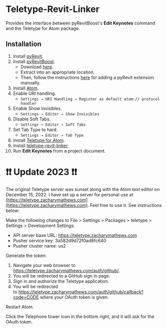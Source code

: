 # Teletype-Revit-Linker
Provides the interface between pyRevitBoost's **Edit Keynotes** command 
and the Teletype for Atom package.

## Installation
1. Install [pyRevit](https://github.com/eirannejad/pyRevit/releases).
1. Install [pyRevitBoost](http://zacharymathews.com/pyRevitBoost).
    - Download [here](https://github.com/zachcmathews/pyRevitBoost/archive/master.zip).
    - Extract into an appropriate location.
    - Then, follow the instructions [here](https://www.notion.so/Install-Extensions-0753ab78c0ce46149f962acc50892491) 
    for adding a pyRevit extension manually.
1. Install [Atom](https://atom.io/).
1. Enable URI handling.
    - `Settings → URI Handling → Register as default atom:// protocol handler`
1. Enable Show Invisibles.
    - `Settings → Editor → Show Invisibles`
1. Disable Soft Tabs.
    - `Settings → Editor → Soft Tabs`
1. Set Tab Type to hard.
    - `Settings → Editor → Tab Type`
1. Install [Teletype for Atom](https://atom.io/packages/teletype).
1. Install [teletype-revit-linker](https://atom.io/packages/teletype-revit-linker).
1. Run **Edit Keynotes** from a project document.

# :heavy_exclamation_mark::heavy_exclamation_mark: Update 2023 :heavy_exclamation_mark::heavy_exclamation_mark:
The original Teletype server was sunset along with the Atom text editor on December 15, 2022. I have set up a server for personal
use at [https://teletype.zacharymathews.com](https://teletype.zacharymathews.com). Feel free to use it. See instructions below:

Make the following changes to File > Settings > Packages > teletype > Settings > Development Settings:

- API server base URL: https://teletype.zacharymathews.com
- Pusher service key: 3a582d9d72f0ad8fc640
- Pusher cluster name: us2

Generate the token:

1. Navigate your web browser to https://teletype.zacharymathews.com/auth/github/.
1. You will be redirected to a GitHub sign in page.
1. Sign in and authorize the Teletype application.
1. You will be redirected to https://teletype.zacharymathews.com/auth/github/callback?code=CODE where your OAuth token is given. 

Restart Atom.

Click the Telephone tower icon in the bottom right, and it will ask for the OAuth token.
